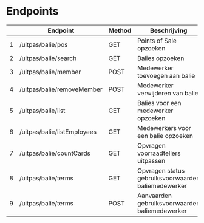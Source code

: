 ---
---

# Endpoints

|  | Endpoint | Method | Beschrijving | Authenticatie |
| --- | --- | --- | --- | --- |
| 1 | /uitpas/balie/pos | GET | Points of Sale opzoeken | ConsumerRequest |
| 2 | /uitpas/balie/search | GET | Balies opzoeken | ConsumerRequest |
| 3 | /uitpas/balie/member | POST | Medewerker toevoegen aan balie | Balie medewerker |
| 4 | /uitpas/balie/removeMember | POST | Medewerker verwijderen van balie | Balie medewerker |
| 5 | /uitpas/balie/list | GET | Balies voor een medewerker opzoeken | UserAccessToken |
| 6 | /uitpas/balie/listEmployees | GET | Medewerkers voor een balie opzoeken | Balie medewerker |
| 7 | /uitpas/balie/countCards | GET | Opvragen voorraadtellers uitpassen | Balie medewerker |
| 8 | /uitpas/balie/terms | GET | Opvragen status gebruiksvoorwaarden baliemedewerker | Balie medewerker |
| 9 | /uitpas/balie/terms | POST | Aanvaarden gebruiksvoorwaarden baliemedewerker | Balie medewerker |
